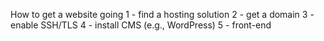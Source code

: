 
How to get a website going
1 - find a hosting solution
2 - get a domain
3 - enable SSH/TLS
4 - install CMS (e.g., WordPress)
5 - front-end
